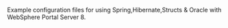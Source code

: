 Example configuration files for using Spring,Hibernate,Structs & Oracle with WebSphere Portal Server 8.

